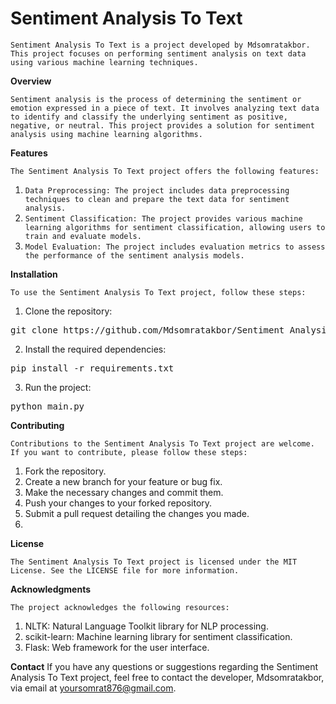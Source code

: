 # Sentiment Analysis To Text

`Sentiment Analysis To Text is a project developed by Mdsomratakbor. This project focuses on performing sentiment analysis on text data using various machine learning techniques.`

**Overview**

`Sentiment analysis is the process of determining the sentiment or emotion expressed in a piece of text. It involves analyzing text data to identify and classify the underlying sentiment as positive, negative, or neutral. This project provides a solution for sentiment analysis using machine learning algorithms.`

**Features**

`The Sentiment Analysis To Text project offers the following features:`

1. `Data Preprocessing: The project includes data preprocessing techniques to clean and prepare the text data for sentiment analysis.`
2. `Sentiment Classification: The project provides various machine learning algorithms for sentiment classification, allowing users to train and evaluate models.`
3. `Model Evaluation: The project includes evaluation metrics to assess the performance of the sentiment analysis models.`

**Installation**

`To use the Sentiment Analysis To Text project, follow these steps:`

1. Clone the repository:
<pre>
git clone https://github.com/Mdsomratakbor/Sentiment_Analysis_To_Text.git
</pre>

2. Install the required dependencies:
<pre>
pip install -r requirements.txt
</pre>

3. Run the project:
<pre>
python main.py
</pre>


**Contributing**

`Contributions to the Sentiment Analysis To Text project are welcome. If you want to contribute, please follow these steps:`

1. Fork the repository.
2. Create a new branch for your feature or bug fix.
3. Make the necessary changes and commit them.
4. Push your changes to your forked repository.
5. Submit a pull request detailing the changes you made.
6. 
**License**

`The Sentiment Analysis To Text project is licensed under the MIT License. See the LICENSE file for more information.`

**Acknowledgments**

`The project acknowledges the following resources:`

1. NLTK: Natural Language Toolkit library for NLP processing.
2. scikit-learn: Machine learning library for sentiment classification.
3. Flask: Web framework for the user interface.

**Contact**
If you have any questions or suggestions regarding the Sentiment Analysis To Text project, feel free to contact the developer, Mdsomratakbor, via email at yoursomrat876@gmail.com.
